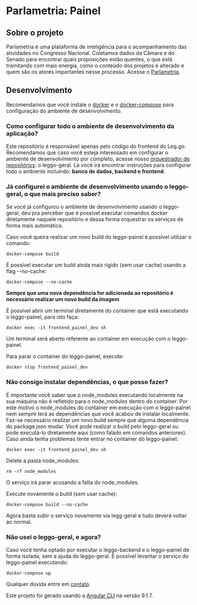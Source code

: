 # Parlametria: Painel

## Sobre o projeto

Parlametria é uma plataforma de inteligência para o acompanhamento das atividades no Congresso Nacional. Coletamos dados da Câmara e do Senado para encontrar quais proposições estão quentes, o que está tramitando com mais energia, como o conteúdo dos projetos é alterado e quem são os atores importantes nesse processo. Acesse o [Parlametria](https://leggo-painel.parlametria.org).

## Desenvolvimento

Recomendamos que você instale o [docker](https://docs.docker.com/install/linux/docker-ce/ubuntu/#install-docker-ce) e o [docker-compose](https://docs.docker.com/compose/install/) para configuração do ambiente de desenvolvimento.

### Como configurar todo o ambiente de desenvolvimento da aplicação?

Este repositório é responsável apenas pelo código do frontend do Leg.go. Recomendamos que caso você esteja interessado em configurar o ambiente de desenvolvimento por completo, acesse nosso [orquestrador de repositórios](https://github.com/parlametria/leggo-geral/tree/master/compose): o leggo-geral. Lá você irá encontrar instruções para configurar todo o ambiente incluindo: **banco de dados, backend e frontend**.

### Já configurei o ambiente de desenvolvimento usando o leggo-geral, o que mais preciso saber?

Se você já configurou o ambiente de desenvolvimento usando o leggo-geral, deu pra perceber que é possível executar comandos docker diretamente naquele repositório e dessa forma orquestrar os serviços de forma mais automática.

Caso você queira realizar um novo build do leggo-painel é possível utilizar o comando:

```
docker-compose build
```

É possível executar um build ainda mais rígido (sem usar cache) usando a flag --no-cache:

```
docker-compose --no-cache
```

**Sempre que uma nova dependência for adicionada ao repositório é necessário realizar um novo build da imagem**

É possível abrir um terminal diretamente do container que está executando o leggo-painel, para isto faça:

```
docker exec -it frontend_painel_dev sh
```

Um terminal será aberto referente ao container em execução com o leggo-painel.

Para parar o container do leggo-painel, execute:

```
docker stop frontend_painel_dev
```

### Não consigo instalar dependências, o que posso fazer?

É importante você saber que o node_modules executando localmente na sua máquina não é refletido para o node_modules dentro do container. Por este motivo o node_modules do container em execução com o leggo-painel nem sempre terá as dependências que você acabou de instalar localmente. Faz-se necessário realizar um novo build sempre que alguma dependência do package.json mudar. Você pode realizar o build pelo leggo-geral ou pode executá-lo diretamente aqui (como falado em comandos anteriores). Caso ainda tenha problemas tente entrar no container do leggo-painel:

```
docker exec -it frontend_painel_dev sh
```

Delete a pasta node_modules:
```
rm -rf node_modules
```
O serviço irá parar acusando a falta do node_modules.

Execute novamente o build (sem usar cache):

```
docker-compose build --no-cache
```

Agora basta subir o serviço novamente via legg-geral e tudo deverá voltar ao normal.

### Não usei o leggo-geral, e agora?
Caso você tenha optado por executar o leggo-backend e o leggo-painel de forma isolada, sem a ajuda do leggo-geral. É possível levantar o serviço do leggo-painel executando:

```
docker-compose up
```

Qualquer dúvida entre em [contato](https://github.com/parlametria/leggo-painel/issues).

Este projeto foi gerado usando a [Angular CLI](https://github.com/angular/angular-cli) na versão 9.1.7.
